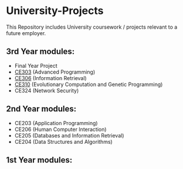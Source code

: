 # University-Projects

This Repository includes University coursework / projects relevant to a future employer.

## 3rd Year modules:
- Final Year Project
- [CE303](https://github.com/PDKelly25/University-Projects/tree/main/CE303) (Advanced Programming)
- [CE306](https://github.com/PDKelly25/University-Projects/tree/main/CE306) (Information Retrieval)
- [CE310](https://github.com/PDKelly25/University-Projects/blob/main/CE310) (Evolutionary Computation and Genetic Programming)
- CE324 (Network Security)

## 2nd Year modules:
- CE203 (Application Programming)
- CE206 (Human Computer Interaction)
- CE205 (Databases and Information Retrieval)
- CE204 (Data Structures and Algorithms)

## 1st Year modules:
